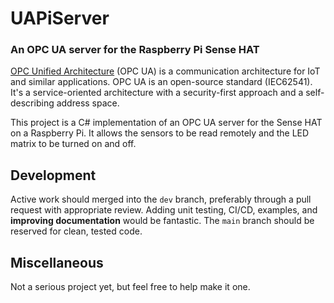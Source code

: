 # UAPiServer
### An OPC UA server for the Raspberry Pi Sense HAT

[OPC Unified Architecture](https://opcfoundation.org/about/opc-technologies/opc-ua/) (OPC UA) is a communication architecture for IoT and similar applications.  OPC UA is an open-source standard (IEC62541).  It's a service-oriented architecture with a security-first approach and a self-describing address space.

This project is a C# implementation of an OPC UA server for the Sense HAT on a Raspberry Pi.  It allows the sensors to be read remotely and the LED matrix to be turned on and off.

## Development
Active work should merged into the `dev` branch, preferably through a pull request with appropriate review.  Adding unit testing, CI/CD, examples, and **improving documentation** would be fantastic.  The `main` branch should be reserved for clean, tested code.

## Miscellaneous
Not a serious project yet, but feel free to help make it one.
